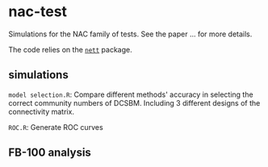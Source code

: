 # nac-test

Simulations for the NAC family of tests. See the paper ... for more details.

The code relies on the [`nett`](https://github.com/aaamini/nett) package.

## simulations 

```model selection.R```: Compare different methods' accuracy in selecting the correct community numbers of DCSBM. Including 3 different designs of the connectivity matrix.

```ROC.R```: Generate ROC curves

## FB-100 analysis
